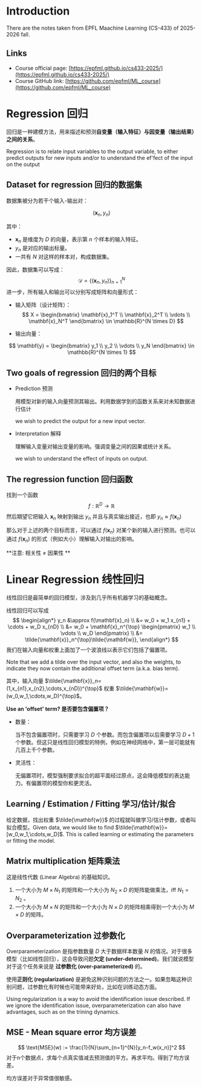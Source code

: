 # Introduction

There are the notes taken from EPFL Maachine Learning (CS-433) of 2025-2026 fall.

## Links

- Course official page: [https://epfml.github.io/cs433-2025/](https://epfml.github.io/cs433-2025/)
- Course GitHub link: [https://github.com/epfml/ML_course](https://github.com/epfml/ML_course)

# Regression 回归

回归是一种建模方法，用来描述和预测**自变量（输入特征）与因变量（输出结果）之间的关系**。

Regression is to relate input variables to the output variable, to either predict outputs for new inputs and/or to understand the ef'fect of the input on the output

## Dataset for regression 回归的数据集

数据集被分为若干个输入-输出对：

$$
(\mathbf{x}_n, y_n)
$$

其中：  
- $\mathbf{x}_n$ 是维度为 $D$ 的向量，表示第 $n$ 个样本的输入特征。  
- $y_n$ 是对应的输出标量。  
- 一共有 $N$ 对这样的样本对，构成数据集。  

因此，数据集可以写成： 
$$
{\mathcal{D}} = \{ (\mathbf{x}_n, y_n) \}_{n=1}^N
$$
进一步，所有输入和输出可以分别写成矩阵和向量形式：  

- 输入矩阵（设计矩阵）：  
$$
X = \begin{bmatrix} 
\mathbf{x}_1^T \\ 
\mathbf{x}_2^T \\ 
\vdots \\ 
\mathbf{x}_N^T 
\end{bmatrix} \in \mathbb{R}^{N \times D}
$$

- 输出向量：  

$$
\mathbf{y} = 
\begin{bmatrix} 
y_1 \\ 
y_2 \\ 
\vdots \\ 
y_N 
\end{bmatrix} \in \mathbb{R}^{N \times 1}
$$

## Two goals of regression 回归的两个目标

- Prediction 预测

  用模型对新的输入向量预测其输出。利用数据学到的函数关系来对未知数据进行估计

  we wish to predict the output for a new input vector.

- Interpretation 解释

  理解输入变量对输出变量的影响。强调变量之间的因果或统计关系。

  we wish to understand the effect of inputs on output.

## The regression function 回归函数

找到一个函数 
$$
f: \mathbb{R}^D\to \mathbb{R}
$$
然后期望它把输入 $\mathbf{x}_n$ 映射到输出 $y_n$ 并且与真实输出接近，也即 $y_n\approx f(\mathbf{x}_n)$

那么对于上述的两个目标而言，可以通过 $f(\mathbf{x}_n)$ 对某个新的输入进行预测。也可以通过 $f(\mathbf{x}_n)$ 的形式（例如大小）理解输入对输出的影响。

**注意: 相关性 $\neq$ 因果性 **

# Linear Regression 线性回归

线性回归是最简单的回归模型，涉及到几乎所有机器学习的基础概念。

线性回归可以写成
$$
\begin{align*}
y_n &\approx f(\mathbf{x}_n) \\
    &= w_0 + w_1 x_{n1} + \cdots + w_D x_{nD} \\
    &= w_0 + \mathbf{x}_n^{\top} 
       \begin{pmatrix} w_1 \\ \vdots \\ w_D \end{pmatrix} \\
    &= \tilde{\mathbf{x}}_n^{\top}\tilde{\mathbf{w}},
\end{align*}
$$
我们在输入向量和权重上面加了一个波浪线以表示它们包括了偏置项。

Note that we add a tilde over the input vector, and also the weights, to indicate they now contain the additional offset term (a.k.a. bias term). 

其中，输入向量 $\tilde{\mathbf{x}}_n=(1,x_{n1},x_{n2},\cdots,x_{nD})^{\top}$ 权重 $\tilde{\mathbf{w}}=(w_0,w_1,\cdots,w_D)^{\top}$。

**Use an 'offset' term? 是否要包含偏置项？**

- 数量：

  当不包含偏置项时，只需要学习 $D$ 个参数。而包含偏置项以后需要学习 $D+1$ 个参数。但这只是线性回归模型的特例，例如在神经网络中，第一层可能就有几百上千个参数。

- 灵活性：

  无偏置项时，模型强制要求拟合的超平面经过原点，这会降低模型的表达能力。有偏置项的模型你和更灵活。

## Learning / Estimation / Fitting 学习/估计/拟合

给定数据，找出权重 $\tilde{\mathbf{w}}$ 的过程就叫做学习/估计参数，或者叫拟合模型。Given data, we would like to find $\tilde{\mathbf{w}}=[w_0,w_1,\cdots,w_D]$. This is called learning or estimating the parameters or fitting the model.

## Matrix multiplication 矩阵乘法

这是线性代数 (Linear Algebra) 的基础知识。

1. 一个大小为 $M\times N_1$ 的矩阵和一个大小为 $N_2\times D$ 的矩阵能做乘法，iff $N_1=N_2$ 。
2. 一个大小为 $M\times N$ 的矩阵和一个大小为 $N\times D$ 的矩阵相乘得到一个大小为 $M\times D$ 的矩阵。

## Overparameterization 过参数化

Overparameterization 是指参数数量 $D$ 大于数据样本数量 $N$ 的情况。对于很多模型（比如线性回归），这会导致问题**欠定 (under-determined)**。我们就说模型对于这个任务来说是 **过参数化 (over-parameterized)** 的。

使用**正则化 (regularization)** 是避免这种识别问题的方法之一。如果忽略这种识别问题，过参数化有时候也可能带来好处，比如在训练动态方面。

Using regularization is a way to avoid the identification issue described. If we ignore the identification issue, overparameterization can also have advantages, such as on the trining dynamics.

## MSE - Mean square error 均方误差

$$
\text{MSE}(w) := \frac{1}{N}\sum_{n=1}^{N}[y_n-f_w(x_n)]^2
$$
对于n个数据点，求每个点真实值减去预测值的平方。再求平均。得到了均方误差。

均方误差对于异常值很敏感。



